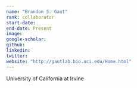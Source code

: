 ```yaml
---
name: "Brandon S. Gaut"
rank: collaborator
start-date: 
end-date: Present
image: 
google-scholar: 
github: 
linkedin: 
twitter: 
website: "http://gautlab.bio.uci.edu/Home.html"
---
```


University of California at Irvine